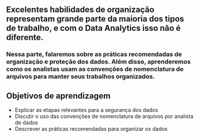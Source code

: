 ## Excelentes habilidades de organização representam grande parte da maioria dos tipos de trabalho, e com o Data Analytics isso não é diferente.  
### Nessa parte, falaremos sobre as práticas recomendadas de organização e proteção dos dados. Além disso, aprenderemos como os analistas usam as convenções de nomenclatura de arquivos para manter seus trabalhos organizados.  

## Objetivos de aprendizagem
* Explicar as etapas relevantes para a segurança dos dados
* Discutir o uso das convenções de nomenclatura de arquivos por analista de dados
* Descrever as práticas recomendadas para organizar os dados
